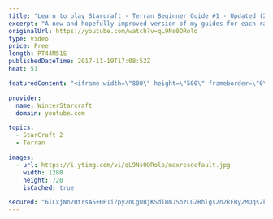 ```yaml
---
title: "Learn to play Starcraft - Terran Beginner Guide #1 - Updated (2017 LOTV)"
excerpt: "A new and hopefully improved version of my guides for each race where I go over as many basics as possible while doing it live :)  I strongly believe that a super structured guide style is not very helpful compared to watching/playing the game actively.  Feedback is greatly appreciated. -- Watch live"
originalUrl: https://youtube.com/watch?v=qL9Ns0ORolo
type: video
price: Free
length: PT44M51S
publishedDateTime: 2017-11-19T17:08:52Z
heat: 51

featuredContent: "<iframe width=\"800\" height=\"500\" frameborder=\"0\" src=\"https://www.youtube.com/embed/qL9Ns0ORolo\" allow=\"accelerometer; autoplay; encrypted-media; gyroscope; picture-in-picture\" allowfullscreen></iframe>"

provider:
  name: WinterStarcraft
  domain: youtube.com

topics:
  - StarCraft 2
  - Terran

images:
  - url: https://i.ytimg.com/vi/qL9Ns0ORolo/maxresdefault.jpg
    width: 1280
    height: 720
    isCached: true

secured: "6iLxjNn20trsA5+HP1iZpy2nCgUBjKSdiBmJSozLGZRhlgs2n2kFRy2MQqs2k4UU6QNIUhaB/twBsx6Y2XqTK+UAVJBW8w38J97/XLI/GYeZ8F9ajChg13XYGVz2kRgKwMQLQNxS9+72w/drvXHFIcbNDmAS4VmDPOpZPAMJobFxemDmWvdCBUlV/8KMTHEU3CzqGgd2sOkHSIO1zIJp/khNblwqaLyz8D9yhCg/LLh98zuGoFTkOuRtm33/ihvVG6AG4wHJLBTiBZnwXaSKdwKd/RiaPom2kBh+n/6jYGn2e4K1+fZYktGyB4EMm6nGG8hUPFHATU/Gn8lE/W9hAenORhinqI3SBCkbUrbCbLMb+r+whUYGP0Qjxs3NlEQ9u7A2bxdEh0TBui5uPWNTHxkvlNYCoWjZP6m6+osz+dkitNnLYTXqoSWhjdF5bQTj;pRLiiQwiYWCfPyUtevlM5A=="
---
```



